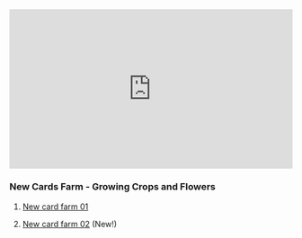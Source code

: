 

<iframe src="https://www.youtube.com/embed/J_5MUjeBEkA?list=PLZhrgD6s-LFVsEhxRdEHf_OkGVe2YZfeo" frameborder="0" allow="accelerometer; autoplay; clipboard-write; encrypted-media; gyroscope; picture-in-picture" allowfullscreen style="aspect-ratio: 16/9; width: 100%;"></iframe>


### New Cards Farm - Growing Crops and Flowers

 1.  [New card farm 01](new-card-farm.md)

 1.  [New card farm 02](new-card-farm-02.md) (New!)
